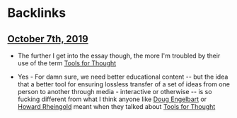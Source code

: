 
# Backlinks
## [October 7th, 2019](<October 7th, 2019.md>)
- The further I get into the essay though, the more I'm troubled by their use of the term [Tools for Thought](<Tools for Thought.md>)

- Yes - For damn sure, we need better educational content -- but the idea that a better tool for ensuring lossless transfer of a set of ideas from one person to another through media - interactive or otherwise -- is so fucking different from what I think anyone like [Doug Engelbart](<Doug Engelbart.md>) or [Howard Rheingold](<Howard Rheingold.md>) meant when they talked about [Tools for Thought](<Tools for Thought.md>)

